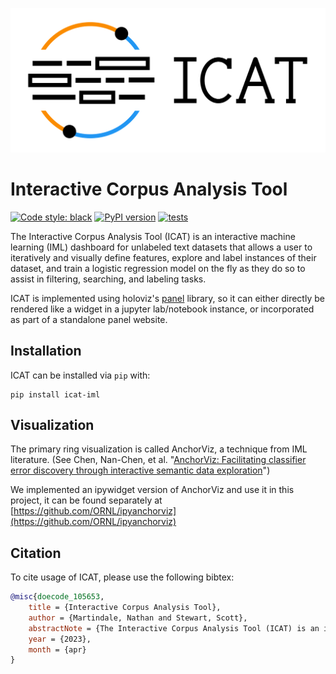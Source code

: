 

<p align="center">
    <picture>
        <source media="(prefers-color-scheme: dark)" srcset="sphinx/source/_static/icat_large_full_dark.svg" />
        <source media="(prefers-color-scheme: light)" srcset="sphinx/source/_static/icat_large_full_light.svg" />
        <img alt='ICAT logo' src="https://raw.githubusercontent.com/ORNL/icat/main/sphinx/source/_static/icat_large_full_light.svg" />
    </picture>
</p>



# Interactive Corpus Analysis Tool

[![Code style: black](https://img.shields.io/badge/code%20style-black-000000.svg)](https://github.com/psf/black)
[![PyPI version](https://badge.fury.io/py/icat-iml.svg)](https://badge.fury.io/py/icat-iml)
[![tests](https://github.com/ORNL/icat/actions/workflows/tests.yml/badge.svg?branch=main)](https://github.com/ORNL/icat/actions/workflows/tests.yml)



The Interactive Corpus Analysis Tool (ICAT) is an interactive machine learning (IML) dashboard for unlabeled text datasets that allows a user to iteratively and visually define features, explore and label instances of their dataset, and train a logistic regression model on the fly as they do so to assist in filtering, searching, and labeling tasks.

<!-- put a screenshot here -->

ICAT is implemented using holoviz's [panel](https://panel.holoviz.org/) library, so it can either directly be rendered like a widget in a jupyter lab/notebook instance, or incorporated as part of a standalone panel website.

## Installation

ICAT can be installed via `pip` with:

```
pip install icat-iml
```

<!-- usage/examples -->

## Visualization

The primary ring visualization is called AnchorViz, a technique from IML literature. (See Chen, Nan-Chen, et al. "[AnchorViz: Facilitating classifier error discovery through interactive semantic data exploration](https://dl.acm.org/doi/abs/10.1145/3172944.3172950)")

We implemented an ipywidget version of AnchorViz and use it in this project, it can be found separately at [https://github.com/ORNL/ipyanchorviz](https://github.com/ORNL/ipyanchorviz)

<!-- documentation section -->

## Citation

To cite usage of ICAT, please use the following bibtex:

```bibtex
@misc{doecode_105653,
    title = {Interactive Corpus Analysis Tool},
    author = {Martindale, Nathan and Stewart, Scott},
    abstractNote = {The Interactive Corpus Analysis Tool (ICAT) is an interactive machine learning dashboard for unlabeled text/natural language processing datasets that allows a user to iteratively and visually define features, explore and label instances of their dataset, and simultaneously train a logistic regression model. ICAT was created to allow subject matter experts in a specific domain to directly train their own models for unlabeled datasets visually, without needing to be a machine learning expert or needing to know how to code the models themselves. This approach allows users to directly leverage the power of machine learning, but critically, also involves the user in the development of the machine learning model.},
    year = {2023},
    month = {apr}
}
```
